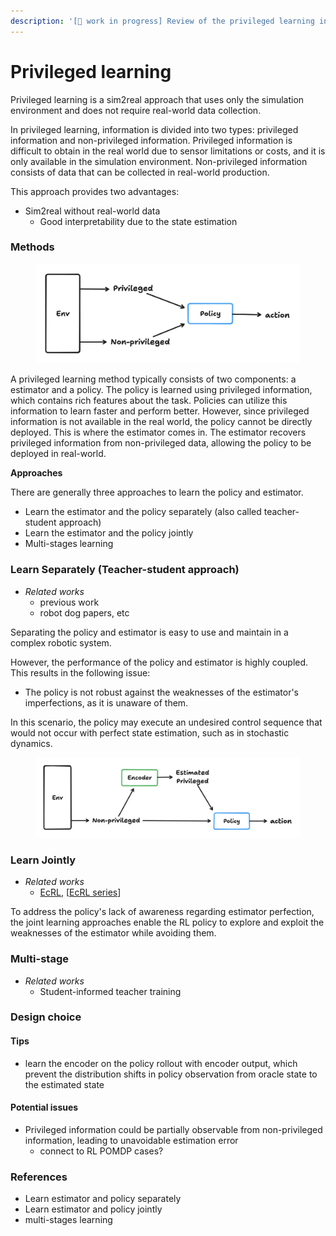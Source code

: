 ```yaml
---
description: '[🚧 work in progress] Review of the privileged learning in robotics.'
---
```


# Privileged learning

Privileged learning is a sim2real approach that uses only the simulation environment and does not require real-world data collection.

In privileged learning, information is divided into two types: privileged information and non-privileged information. Privileged information is difficult to obtain in the real world due to sensor limitations or costs, and it is only available in the simulation environment. Non-privileged information consists of data that can be collected in real-world production.

This approach provides two advantages:

* Sim2real without real-world data
  * Good interpretability due to the state estimation

### **Methods**

<figure><img src="../.gitbook/assets/image (1).png" alt=""><figcaption></figcaption></figure>

A privileged learning method typically consists of two components: a estimator and a policy. The policy is learned using privileged information, which contains rich features about the task. Policies can utilize this information to learn faster and perform better. However, since privileged information is not available in the real world, the policy cannot be directly deployed. This is where the estimator comes in. The estimator recovers privileged information from non-privileged data, allowing the policy to be deployed in real-world.

**Approaches**

There are generally three approaches to learn the policy and estimator.

* Learn the estimator and the policy separately (also called teacher-student approach)
* Learn the estimator and the policy jointly
* Multi-stages learning

### **Learn Separately (Teacher-student approach)**

* _Related works_
  * previous work
  * robot dog papers, etc

Separating the policy and estimator is easy to use and maintain in a complex robotic system.

However, the performance of the policy and estimator is highly coupled. This results in the following issue:

* The policy is not robust against the weaknesses of the estimator's imperfections, as it is unaware of them.

In this scenario, the policy may execute an undesired control sequence that would not occur with perfect state estimation, such as in stochastic dynamics.

<figure><img src="../.gitbook/assets/image.png" alt=""><figcaption></figcaption></figure>

### **Learn Jointly**

* _Related works_
  * [EcRL](https://app.heptabase.com/55124100-54a8-470a-a743-87cb33e45d9f/card/d107af4e-bc5d-4de1-b58b-c0d22e91ad4f), \[[EcRL series](https://aidx-lab.org/manipulation/)]

To address the policy's lack of awareness regarding estimator perfection, the joint learning approaches enable the RL policy to explore and exploit the weaknesses of the estimator while avoiding them.

### **Multi-stage**

* _Related works_
  * Student-informed teacher training

### **Design choice**

#### **Tips**

* learn the encoder on the policy rollout with encoder output, which prevent the distribution shifts in policy observation from oracle state to the estimated state

#### **Potential issues**

* Privileged information could be partially observable from non-privileged information, leading to unavoidable estimation error
  * connect to RL POMDP cases?

### References

* Learn estimator and policy separately
* Learn estimator and policy jointly
* multi-stages learning

